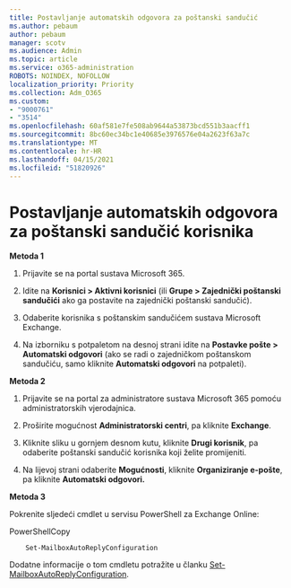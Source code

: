 ```yaml
---
title: Postavljanje automatskih odgovora za poštanski sandučić
ms.author: pebaum
author: pebaum
manager: scotv
ms.audience: Admin
ms.topic: article
ms.service: o365-administration
ROBOTS: NOINDEX, NOFOLLOW
localization_priority: Priority
ms.collection: Adm_O365
ms.custom:
- "9000761"
- "3514"
ms.openlocfilehash: 60af581e7fe508ab9644a53873bcd551b3aacff1
ms.sourcegitcommit: 8bc60ec34bc1e40685e3976576e04a2623f63a7c
ms.translationtype: MT
ms.contentlocale: hr-HR
ms.lasthandoff: 04/15/2021
ms.locfileid: "51820926"
---
```

# <a name="set-auto-replies-for-a-users-mailbox"></a>Postavljanje automatskih odgovora za poštanski sandučić korisnika

**Metoda 1**

1. Prijavite se na portal sustava Microsoft 365.

2. Idite na **Korisnici > Aktivni korisnici** (ili **Grupe > Zajednički poštanski sandučići** ako ga postavite na zajednički poštanski sandučić).

3. Odaberite korisnika s poštanskim sandučićem sustava Microsoft Exchange.

4. Na izborniku s potpaletom na desnoj strani idite na **Postavke pošte > Automatski odgovori** (ako se radi o zajedničkom poštanskom sandučiću, samo kliknite **Automatski odgovori** na potpaleti).

**Metoda 2**

1. Prijavite se na portal za administratore sustava Microsoft 365 pomoću administratorskih vjerodajnica.

2. Proširite mogućnost **Administratorski centri**, pa kliknite **Exchange**.

3. Kliknite sliku u gornjem desnom kutu, kliknite **Drugi korisnik**, pa odaberite poštanski sandučić korisnika koji želite promijeniti.

4. Na lijevoj strani odaberite **Mogućnosti**, kliknite **Organiziranje e-pošte**, pa kliknite **Automatski odgovori.**

**Metoda 3**

Pokrenite sljedeći cmdlet u servisu PowerShell za Exchange Online:

PowerShellCopy

```
    Set-MailboxAutoReplyConfiguration
```

Dodatne informacije o tom cmdletu potražite u članku [Set-MailboxAutoReplyConfiguration](https://docs.microsoft.com/powershell/module/exchange/mailboxes/set-mailboxautoreplyconfiguration).
